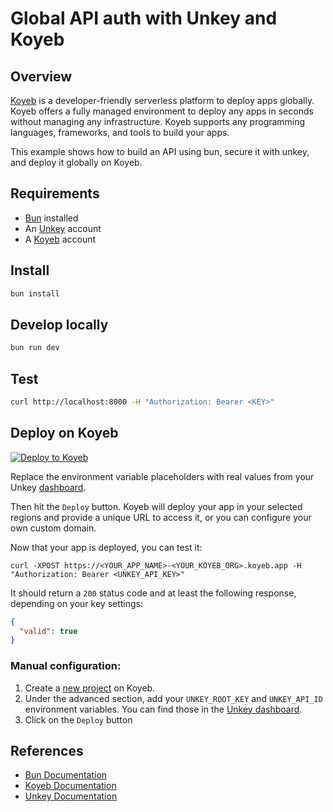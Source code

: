 # Global API auth with Unkey and Koyeb

## Overview

[Koyeb](https://www.koyeb.com?ref=unkey) is a developer-friendly serverless platform to deploy apps globally. Koyeb offers a fully managed environment to deploy any apps in seconds without managing any infrastructure. Koyeb supports any programming languages, frameworks, and tools to build your apps.

This example shows how to build an API using bun, secure it with unkey, and deploy it globally on Koyeb.


## Requirements

- [Bun](https://bun.sh/) installed
- An [Unkey](https://app.unkey.com) account
- A [Koyeb](https://www.koyeb.com?ref=unkey) account

## Install

```bash
bun install
```

## Develop locally

```bash
bun run dev
```

## Test

```bash
curl http://localhost:8000 -H "Authorization: Bearer <KEY>"
```


## Deploy on Koyeb


[![Deploy to Koyeb](https://www.koyeb.com/static/images/deploy/button.svg)](https://app.koyeb.com/deploy?type=git&name=bun-unkey&service_type=web&ports=8000;http;/&env[UNKEY_ROOT_KEY]=<root_key>&env[UNKEY_API_ID]=<api_id>&repository=github.com/unkeyed/unkey&branch=main&workdir=examples/bun-koyeb&builder=dockerfile)

Replace the environment variable placeholders with real values from your Unkey [dashboard](https://app.unkey.com).

Then hit the `Deploy` button.
Koyeb will deploy your app in your selected regions and provide a unique URL to access it, or you can configure your own custom domain.


Now that your app is deployed, you can test it:

```sh-session
curl -XPOST https://<YOUR_APP_NAME>-<YOUR_KOYEB_ORG>.koyeb.app -H "Authorization: Bearer <UNKEY_API_KEY>"
```

It should return a `200` status code and at least the following response, depending on your key settings:
```json
{
  "valid": true
}
```


### Manual configuration:

1. Create a [new project](https://app.koyeb.com/apps/new) on Koyeb.
2. Under the advanced section, add your `UNKEY_ROOT_KEY` and `UNKEY_API_ID` environment variables. You can find those in the [Unkey dashboard](https://app.unkey.com).
3. Click on the `Deploy` button


## References

- [Bun Documentation](https://bun.sh/docs)
- [Koyeb Documentation](https://www.koyeb.com/docs)
- [Unkey Documentation](https://unkey.dev/docs/introduction)
